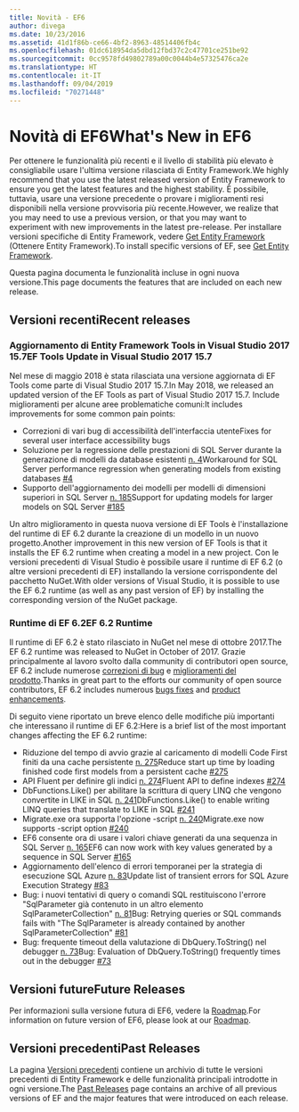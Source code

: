 ```yaml
---
title: Novità - EF6
author: divega
ms.date: 10/23/2016
ms.assetid: 41d1f86b-ce66-4bf2-8963-48514406fb4c
ms.openlocfilehash: 01dc618954da5dbd12fbd37c2c47701ce251be92
ms.sourcegitcommit: 0cc9578fd49802789a00c0044b4e57325476ca2e
ms.translationtype: HT
ms.contentlocale: it-IT
ms.lasthandoff: 09/04/2019
ms.locfileid: "70271448"
---
```

# <a name="whats-new-in-ef6"></a><span data-ttu-id="993e8-102">Novità di EF6</span><span class="sxs-lookup"><span data-stu-id="993e8-102">What's New in EF6</span></span>

<span data-ttu-id="993e8-103">Per ottenere le funzionalità più recenti e il livello di stabilità più elevato è consigliabile usare l'ultima versione rilasciata di Entity Framework.</span><span class="sxs-lookup"><span data-stu-id="993e8-103">We highly recommend that you use the latest released version of Entity Framework to ensure you get the latest features and the highest stability.</span></span>
<span data-ttu-id="993e8-104">È possibile, tuttavia, usare una versione precedente o provare i miglioramenti resi disponibili nella versione provvisoria più recente.</span><span class="sxs-lookup"><span data-stu-id="993e8-104">However, we realize that you may need to use a previous version, or that you may want to experiment with new improvements in the latest pre-release.</span></span>
<span data-ttu-id="993e8-105">Per installare versioni specifiche di Entity Framework, vedere [Get Entity Framework](~/ef6/fundamentals/install.md) (Ottenere Entity Framework).</span><span class="sxs-lookup"><span data-stu-id="993e8-105">To install specific versions of EF, see [Get Entity Framework](~/ef6/fundamentals/install.md).</span></span>

<span data-ttu-id="993e8-106">Questa pagina documenta le funzionalità incluse in ogni nuova versione.</span><span class="sxs-lookup"><span data-stu-id="993e8-106">This page documents the features that are included on each new release.</span></span>

## <a name="recent-releases"></a><span data-ttu-id="993e8-107">Versioni recenti</span><span class="sxs-lookup"><span data-stu-id="993e8-107">Recent releases</span></span>

### <a name="ef-tools-update-in-visual-studio-2017-157"></a><span data-ttu-id="993e8-108">Aggiornamento di Entity Framework Tools in Visual Studio 2017 15.7</span><span class="sxs-lookup"><span data-stu-id="993e8-108">EF Tools Update in Visual Studio 2017 15.7</span></span>

<span data-ttu-id="993e8-109">Nel mese di maggio 2018 è stata rilasciata una versione aggiornata di EF Tools come parte di Visual Studio 2017 15.7.</span><span class="sxs-lookup"><span data-stu-id="993e8-109">In May 2018, we released an updated version of the EF Tools as part of Visual Studio 2017 15.7.</span></span>
<span data-ttu-id="993e8-110">Include miglioramenti per alcune aree problematiche comuni:</span><span class="sxs-lookup"><span data-stu-id="993e8-110">It includes improvements for some common pain points:</span></span>

- <span data-ttu-id="993e8-111">Correzioni di vari bug di accessibilità dell'interfaccia utente</span><span class="sxs-lookup"><span data-stu-id="993e8-111">Fixes for several user interface accessibility bugs</span></span>
- <span data-ttu-id="993e8-112">Soluzione per la regressione delle prestazioni di SQL Server durante la generazione di modelli da database esistenti [n. 4](https://github.com/aspnet/entityframework6/issues/4)</span><span class="sxs-lookup"><span data-stu-id="993e8-112">Workaround for SQL Server performance regression when generating models from existing databases [#4](https://github.com/aspnet/entityframework6/issues/4)</span></span>
- <span data-ttu-id="993e8-113">Supporto dell'aggiornamento dei modelli per modelli di dimensioni superiori in SQL Server [n. 185](https://github.com/aspnet/EntityFramework6/issues/185)</span><span class="sxs-lookup"><span data-stu-id="993e8-113">Support for updating models for larger models on SQL Server [#185](https://github.com/aspnet/EntityFramework6/issues/185)</span></span>

<span data-ttu-id="993e8-114">Un altro miglioramento in questa nuova versione di EF Tools è l'installazione del runtime di EF 6.2 durante la creazione di un modello in un nuovo progetto.</span><span class="sxs-lookup"><span data-stu-id="993e8-114">Another improvement in this new version of EF Tools is that it installs the EF 6.2 runtime when creating a model in a new project.</span></span> <span data-ttu-id="993e8-115">Con le versioni precedenti di Visual Studio è possibile usare il runtime di EF 6.2 (o altre versioni precedenti di EF) installando la versione corrispondente del pacchetto NuGet.</span><span class="sxs-lookup"><span data-stu-id="993e8-115">With older versions of Visual Studio, it is possible to use the EF 6.2 runtime (as well as any past version of EF) by installing the corresponding version of the NuGet package.</span></span>

### <a name="ef-62-runtime"></a><span data-ttu-id="993e8-116">Runtime di EF 6.2</span><span class="sxs-lookup"><span data-stu-id="993e8-116">EF 6.2 Runtime</span></span>

<span data-ttu-id="993e8-117">Il runtime di EF 6.2 è stato rilasciato in NuGet nel mese di ottobre 2017.</span><span class="sxs-lookup"><span data-stu-id="993e8-117">The EF 6.2 runtime was released to NuGet in October of 2017.</span></span>
<span data-ttu-id="993e8-118">Grazie principalmente al lavoro svolto dalla community di contributori open source, EF 6.2 include numerose [correzioni di bug](https://github.com/aspnet/entityframework6/issues?utf8=%E2%9C%93&q=is%3Aissue%20milestone%3A6.2.0%20is%3Aclosed%20label%3Aclosed-fixed%20-label%3Aarea-tools%20label%3Atype-bug) e [miglioramenti del prodotto](https://github.com/aspnet/entityframework6/issues?utf8=%E2%9C%93&q=is%3Aissue%20milestone%3A6.2.0%20is%3Aclosed%20label%3Aclosed-fixed%20-label%3Aarea-tools%20label%3Atype-enhancement%20).</span><span class="sxs-lookup"><span data-stu-id="993e8-118">Thanks in great part to the efforts our community of open source contributors, EF 6.2 includes numerous [bugs fixes](https://github.com/aspnet/entityframework6/issues?utf8=%E2%9C%93&q=is%3Aissue%20milestone%3A6.2.0%20is%3Aclosed%20label%3Aclosed-fixed%20-label%3Aarea-tools%20label%3Atype-bug) and [product enhancements](https://github.com/aspnet/entityframework6/issues?utf8=%E2%9C%93&q=is%3Aissue%20milestone%3A6.2.0%20is%3Aclosed%20label%3Aclosed-fixed%20-label%3Aarea-tools%20label%3Atype-enhancement%20).</span></span>

<span data-ttu-id="993e8-119">Di seguito viene riportato un breve elenco delle modifiche più importanti che interessano il runtime di EF 6.2:</span><span class="sxs-lookup"><span data-stu-id="993e8-119">Here is a brief list of the most important changes affecting the EF 6.2 runtime:</span></span>

- <span data-ttu-id="993e8-120">Riduzione del tempo di avvio grazie al caricamento di modelli Code First finiti da una cache persistente [n. 275](https://github.com/aspnet/EntityFramework6/issues/275)</span><span class="sxs-lookup"><span data-stu-id="993e8-120">Reduce start up time by loading finished code first models from a persistent cache [#275](https://github.com/aspnet/EntityFramework6/issues/275)</span></span>
- <span data-ttu-id="993e8-121">API Fluent per definire gli indici [n. 274](https://github.com/aspnet/EntityFramework6/issues/274)</span><span class="sxs-lookup"><span data-stu-id="993e8-121">Fluent API to define indexes [#274](https://github.com/aspnet/EntityFramework6/issues/274)</span></span>
- <span data-ttu-id="993e8-122">DbFunctions.Like() per abilitare la scrittura di query LINQ che vengono convertite in LIKE in SQL [n. 241](https://github.com/aspnet/EntityFramework6/issues/241)</span><span class="sxs-lookup"><span data-stu-id="993e8-122">DbFunctions.Like() to enable writing LINQ queries that translate to LIKE in SQL [#241](https://github.com/aspnet/EntityFramework6/issues/241)</span></span>
- <span data-ttu-id="993e8-123">Migrate.exe ora supporta l'opzione -script [n. 240](https://github.com/aspnet/EntityFramework6/issues/240)</span><span class="sxs-lookup"><span data-stu-id="993e8-123">Migrate.exe now supports -script option [#240](https://github.com/aspnet/EntityFramework6/issues/240)</span></span>
- <span data-ttu-id="993e8-124">EF6 consente ora di usare i valori chiave generati da una sequenza in SQL Server [n. 165](https://github.com/aspnet/EntityFramework6/issues/165)</span><span class="sxs-lookup"><span data-stu-id="993e8-124">EF6 can now work with key values generated by a sequence in SQL Server [#165](https://github.com/aspnet/EntityFramework6/issues/165)</span></span>
- <span data-ttu-id="993e8-125">Aggiornamento dell'elenco di errori temporanei per la strategia di esecuzione SQL Azure [n. 83](https://github.com/aspnet/EntityFramework6/issues/83)</span><span class="sxs-lookup"><span data-stu-id="993e8-125">Update list of transient errors for SQL Azure Execution Strategy [#83](https://github.com/aspnet/EntityFramework6/issues/83)</span></span>
- <span data-ttu-id="993e8-126">Bug: i nuovi tentativi di query o comandi SQL restituiscono l'errore "SqlParameter già contenuto in un altro elemento SqlParameterCollection" [n. 81](https://github.com/aspnet/EntityFramework6/issues/81)</span><span class="sxs-lookup"><span data-stu-id="993e8-126">Bug: Retrying queries or SQL commands fails with "The SqlParameter is already contained by another SqlParameterCollection" [#81](https://github.com/aspnet/EntityFramework6/issues/81)</span></span>
- <span data-ttu-id="993e8-127">Bug: frequente timeout della valutazione di DbQuery.ToString() nel debugger [n. 73](https://github.com/aspnet/EntityFramework6/issues/73)</span><span class="sxs-lookup"><span data-stu-id="993e8-127">Bug: Evaluation of DbQuery.ToString() frequently times out in the debugger [#73](https://github.com/aspnet/EntityFramework6/issues/73)</span></span>

## <a name="future-releases"></a><span data-ttu-id="993e8-128">Versioni future</span><span class="sxs-lookup"><span data-stu-id="993e8-128">Future Releases</span></span>

<span data-ttu-id="993e8-129">Per informazioni sulla versione futura di EF6, vedere la [Roadmap](roadmap.md).</span><span class="sxs-lookup"><span data-stu-id="993e8-129">For information on future version of EF6, please look at our [Roadmap](roadmap.md).</span></span>

## <a name="past-releases"></a><span data-ttu-id="993e8-130">Versioni precedenti</span><span class="sxs-lookup"><span data-stu-id="993e8-130">Past Releases</span></span>

<span data-ttu-id="993e8-131">La pagina [Versioni precedenti](past-releases.md) contiene un archivio di tutte le versioni precedenti di Entity Framework e delle funzionalità principali introdotte in ogni versione.</span><span class="sxs-lookup"><span data-stu-id="993e8-131">The [Past Releases](past-releases.md) page contains an archive of all previous versions of EF and the major features that were introduced on each release.</span></span>
